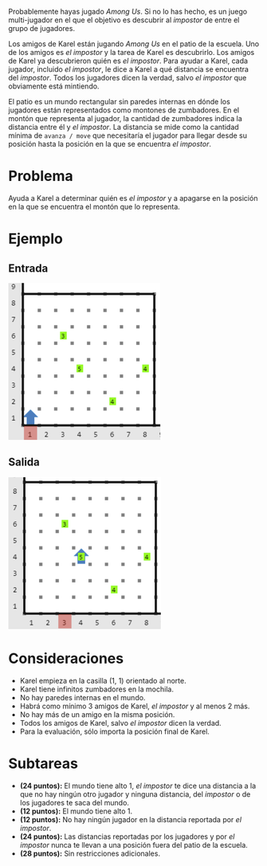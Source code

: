 Probablemente hayas jugado _Among Us_. Si no lo has hecho, es un juego multi-jugador en el que el objetivo es descubrir al _impostor_ de entre el grupo de jugadores.

Los amigos de Karel están jugando _Among Us_ en el patio de la escuela. Uno de los amigos es _el impostor_ y la tarea de Karel es descubrirlo. Los amigos de Karel ya descubrieron quién es _el impostor_. Para ayudar a Karel, cada jugador, incluido _el impostor_, le dice a Karel a qué distancia se encuentra del _impostor_. Todos los jugadores dicen la verdad, salvo _el impostor_ que obviamente está mintiendo.

El patio es un mundo rectangular sin paredes internas en dónde los jugadores están representados como montones de zumbadores. En el montón que representa al jugador, la cantidad de zumbadores indica la distancia entre él y _el impostor_. La distancia se mide como la cantidad mínima de `avanza / move` que necesitaría el jugador para llegar desde su posición hasta la posición en la que se encuentra _el impostor_.

# Problema

Ayuda a Karel a determinar quién es _el impostor_ y a apagarse en la posición en la que se encuentra el montón que lo representa.

# Ejemplo

## Entrada

![Ejemplo de entrada](sample.in.png)

## Salida

![Ejemplo de salida](sample.out.png)

# Consideraciones

- Karel empieza en la casilla (1, 1) orientado al norte.
- Karel tiene infinitos zumbadores en la mochila.
- No hay paredes internas en el mundo.
- Habrá como mínimo $3$ amigos de Karel, _el impostor_ y al menos $2$ más.
- No hay más de un amigo en la misma posición.
- Todos los amigos de Karel, salvo _el impostor_ dicen la verdad.
- Para la evaluación, sólo importa la posición final de Karel.

# Subtareas

- **(24 puntos):** El mundo tiene alto $1$, _el impostor_ te dice una distancia a la que no hay ningún otro jugador y ninguna distancia, del _impostor_ o de los jugadores te saca del mundo.
- **(12 puntos):** El mundo tiene alto $1$.
- **(12 puntos):** No hay ningún jugador en la distancia reportada por _el impostor_.
- **(24 puntos):** Las distancias reportadas por los jugadores y por _el impostor_ nunca te llevan a una posición fuera del patio de la escuela.
- **(28 puntos):** Sin restricciones adicionales.
